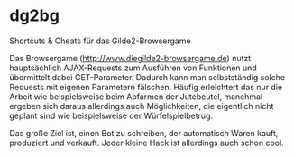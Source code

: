 # dg2bg
Shortcuts &amp; Cheats für das Gilde2-Browsergame

Das Browsergame (http://www.diegilde2-browsergame.de) nutzt hauptsächlich AJAX-Requests zum Ausführen von Funktionen und übermittelt dabei GET-Parameter. Dadurch kann man selbstständig solche Requests mit eigenen Parametern fälschen.
Häufig erleichtert das nur die Arbeit wie beispielsweise beim Abfarmen der Jutebeutel, manchmal ergeben sich daraus allerdings auch Möglichkeiten, die eigentlich nicht geplant sind wie beispielsweise der Würfelspielbetrug.

Das große Ziel ist, einen Bot zu schreiben, der automatisch Waren kauft, produziert und verkauft. Jeder kleine Hack ist allerdings auch schon cool.
